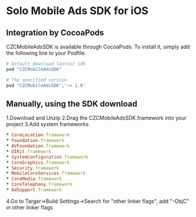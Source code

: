 # Solo Mobile Ads SDK for iOS

## Integration by CocoaPods

CZCMobileAdsSDK is available through CocoaPods. To install it, simply add the following line to your Podfile.

```ruby
# Default download lastest sdk
pod "CZCMobileAdsSDK" 

# The specified version
pod "CZCMobileAdsSDK",'~> 1.0'
```
## Manually, using the SDK download

1.Download and Unzip
2.Drag the CZCMobileAdsSDK.framework into your project
3.Add system frameworks
```ruby
* CoreLocation.framework
* Foundation.framework
* AVFoundation.framework
* UIKit.framework
* SystemConfiguration.framework
* CoreGraphics.framework
* Security.framework
* MobileCoreServices.framework
* CoreMedia.framework
* CoreTelephony.framework
* AdSupport.framework
```
4.Go to Targer->Build Settings->Search for "other linker flags", add "-ObjC" in other linker flags
